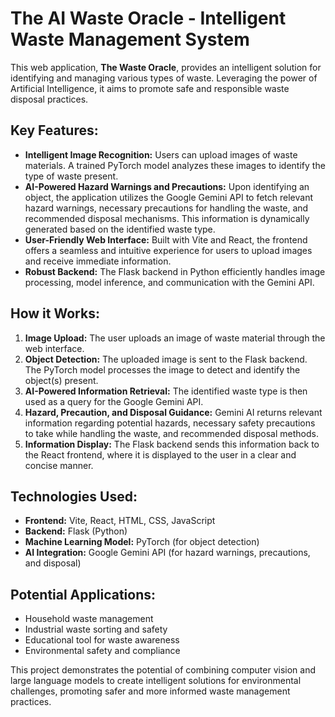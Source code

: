 # The AI Waste Oracle - Intelligent Waste Management System

This web application, **The Waste Oracle**, provides an intelligent solution for identifying and managing various types of waste. Leveraging the power of Artificial Intelligence, it aims to promote safe and responsible waste disposal practices.

## Key Features:

* **Intelligent Image Recognition:** Users can upload images of waste materials. A trained PyTorch model analyzes these images to identify the type of waste present.
* **AI-Powered Hazard Warnings and Precautions:** Upon identifying an object, the application utilizes the Google Gemini API to fetch relevant hazard warnings, necessary precautions for handling the waste, and recommended disposal mechanisms. This information is dynamically generated based on the identified waste type.
* **User-Friendly Web Interface:** Built with Vite and React, the frontend offers a seamless and intuitive experience for users to upload images and receive immediate information.
* **Robust Backend:** The Flask backend in Python efficiently handles image processing, model inference, and communication with the Gemini API.

## How it Works:

1.  **Image Upload:** The user uploads an image of waste material through the web interface.
2.  **Object Detection:** The uploaded image is sent to the Flask backend. The PyTorch model processes the image to detect and identify the object(s) present.
3.  **AI-Powered Information Retrieval:** The identified waste type is then used as a query for the Google Gemini API.
4.  **Hazard, Precaution, and Disposal Guidance:** Gemini AI returns relevant information regarding potential hazards, necessary safety precautions to take while handling the waste, and recommended disposal methods.
5.  **Information Display:** The Flask backend sends this information back to the React frontend, where it is displayed to the user in a clear and concise manner.

## Technologies Used:

* **Frontend:** Vite, React, HTML, CSS, JavaScript
* **Backend:** Flask (Python)
* **Machine Learning Model:** PyTorch (for object detection)
* **AI Integration:** Google Gemini API (for hazard warnings, precautions, and disposal)

## Potential Applications:

* Household waste management
* Industrial waste sorting and safety
* Educational tool for waste awareness
* Environmental safety and compliance


This project demonstrates the potential of combining computer vision and large language models to create intelligent solutions for environmental challenges, promoting safer and more informed waste management practices.

